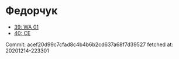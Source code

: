 # Федорчук
- [39: WA 01](39.md)
- [40: CE](40.md)

Commit: acef20d99c7cfad8c4b4b6b2cd637a68f7d39527
 fetched at: 20201214-223301

